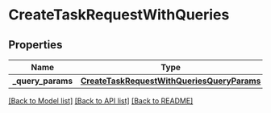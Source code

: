 # CreateTaskRequestWithQueries

## Properties
Name | Type | Description | Notes
------------ | ------------- | ------------- | -------------
**_query_params** | [**CreateTaskRequestWithQueriesQueryParams**](CreateTaskRequestWithQueriesQueryParams.md) |  | [optional] 

[[Back to Model list]](../README.md#documentation-for-models) [[Back to API list]](../README.md#documentation-for-api-endpoints) [[Back to README]](../README.md)


